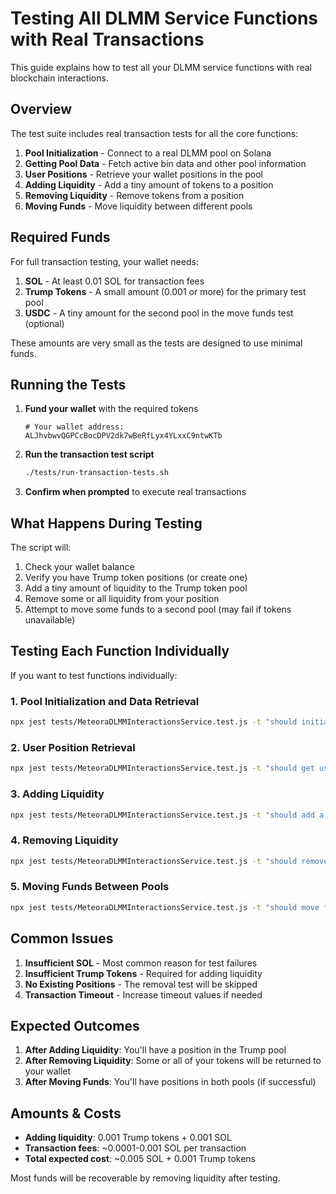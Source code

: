 # Testing All DLMM Service Functions with Real Transactions

This guide explains how to test all your DLMM service functions with real blockchain interactions.

## Overview

The test suite includes real transaction tests for all the core functions:

1. **Pool Initialization** - Connect to a real DLMM pool on Solana
2. **Getting Pool Data** - Fetch active bin data and other pool information
3. **User Positions** - Retrieve your wallet positions in the pool
4. **Adding Liquidity** - Add a tiny amount of tokens to a position
5. **Removing Liquidity** - Remove tokens from a position
6. **Moving Funds** - Move liquidity between different pools

## Required Funds

For full transaction testing, your wallet needs:

1. **SOL** - At least 0.01 SOL for transaction fees
2. **Trump Tokens** - A small amount (0.001 or more) for the primary test pool
3. **USDC** - A tiny amount for the second pool in the move funds test (optional)

These amounts are very small as the tests are designed to use minimal funds.

## Running the Tests

1. **Fund your wallet** with the required tokens
   ```
   # Your wallet address:
   ALJhvbwvQGPCcBocDPV2dk7wBeRfLyx4YLxxC9ntwKTb
   ```

2. **Run the transaction test script**
   ```bash
   ./tests/run-transaction-tests.sh
   ```

3. **Confirm when prompted** to execute real transactions

## What Happens During Testing

The script will:

1. Check your wallet balance
2. Verify you have Trump token positions (or create one)
3. Add a tiny amount of liquidity to the Trump token pool
4. Remove some or all liquidity from your position
5. Attempt to move some funds to a second pool (may fail if tokens unavailable)

## Testing Each Function Individually

If you want to test functions individually:

### 1. Pool Initialization and Data Retrieval
```bash
npx jest tests/MeteoraDLMMInteractionsService.test.js -t "should initialize a real pool|should get the active bin"
```

### 2. User Position Retrieval
```bash
npx jest tests/MeteoraDLMMInteractionsService.test.js -t "should get user positions if they exist"
```

### 3. Adding Liquidity
```bash
npx jest tests/MeteoraDLMMInteractionsService.test.js -t "should add a tiny amount of liquidity"
```

### 4. Removing Liquidity
```bash
npx jest tests/MeteoraDLMMInteractionsService.test.js -t "should remove liquidity"
```

### 5. Moving Funds Between Pools
```bash
npx jest tests/MeteoraDLMMInteractionsService.test.js -t "should move funds between pools"
```

## Common Issues

1. **Insufficient SOL** - Most common reason for test failures
2. **Insufficient Trump Tokens** - Required for adding liquidity
3. **No Existing Positions** - The removal test will be skipped
4. **Transaction Timeout** - Increase timeout values if needed

## Expected Outcomes

1. **After Adding Liquidity**: You'll have a position in the Trump pool
2. **After Removing Liquidity**: Some or all of your tokens will be returned to your wallet
3. **After Moving Funds**: You'll have positions in both pools (if successful)

## Amounts & Costs

- **Adding liquidity**: 0.001 Trump tokens + 0.001 SOL
- **Transaction fees**: ~0.0001-0.001 SOL per transaction
- **Total expected cost**: ~0.005 SOL + 0.001 Trump tokens

Most funds will be recoverable by removing liquidity after testing.